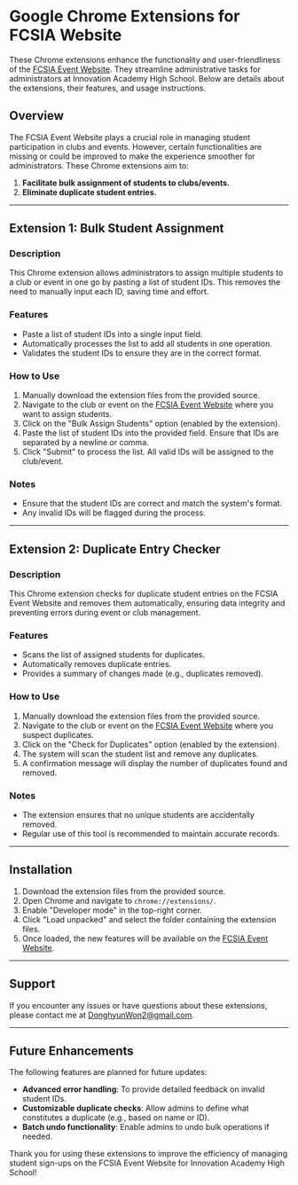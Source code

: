# Google Chrome Extensions for FCSIA Website

These Chrome extensions enhance the functionality and user-friendliness of the [FCSIA Event Website](https://event.fcsia.com/). They streamline administrative tasks for administrators at Innovation Academy High School. Below are details about the extensions, their features, and usage instructions.

## Overview

The FCSIA Event Website plays a crucial role in managing student participation in clubs and events. However, certain functionalities are missing or could be improved to make the experience smoother for administrators. These Chrome extensions aim to:

1. **Facilitate bulk assignment of students to clubs/events.**
2. **Eliminate duplicate student entries.**

---

## Extension 1: Bulk Student Assignment

### Description

This Chrome extension allows administrators to assign multiple students to a club or event in one go by pasting a list of student IDs. This removes the need to manually input each ID, saving time and effort.

### Features

- Paste a list of student IDs into a single input field.
- Automatically processes the list to add all students in one operation.
- Validates the student IDs to ensure they are in the correct format.

### How to Use

1. Manually download the extension files from the provided source.
2. Navigate to the club or event on the [FCSIA Event Website](https://event.fcsia.com/) where you want to assign students.
3. Click on the "Bulk Assign Students" option (enabled by the extension).
4. Paste the list of student IDs into the provided field. Ensure that IDs are separated by a newline or comma.
5. Click "Submit" to process the list. All valid IDs will be assigned to the club/event.

### Notes

- Ensure that the student IDs are correct and match the system's format.
- Any invalid IDs will be flagged during the process.

---

## Extension 2: Duplicate Entry Checker

### Description

This Chrome extension checks for duplicate student entries on the FCSIA Event Website and removes them automatically, ensuring data integrity and preventing errors during event or club management.

### Features

- Scans the list of assigned students for duplicates.
- Automatically removes duplicate entries.
- Provides a summary of changes made (e.g., duplicates removed).

### How to Use

1. Manually download the extension files from the provided source.
2. Navigate to the club or event on the [FCSIA Event Website](https://event.fcsia.com/) where you suspect duplicates.
3. Click on the "Check for Duplicates" option (enabled by the extension).
4. The system will scan the student list and remove any duplicates.
5. A confirmation message will display the number of duplicates found and removed.

### Notes

- The extension ensures that no unique students are accidentally removed.
- Regular use of this tool is recommended to maintain accurate records.

---

## Installation

1. Download the extension files from the provided source.
2. Open Chrome and navigate to `chrome://extensions/`.
3. Enable "Developer mode" in the top-right corner.
4. Click "Load unpacked" and select the folder containing the extension files.
5. Once loaded, the new features will be available on the [FCSIA Event Website](https://event.fcsia.com/).

---

## Support

If you encounter any issues or have questions about these extensions, please contact me at [DonghyunWon2@gmail.com](mailto\:DonghyunWon2@gmail.com).

---

## Future Enhancements

The following features are planned for future updates:

- **Advanced error handling**: To provide detailed feedback on invalid student IDs.
- **Customizable duplicate checks**: Allow admins to define what constitutes a duplicate (e.g., based on name or ID).
- **Batch undo functionality**: Enable admins to undo bulk operations if needed.

Thank you for using these extensions to improve the efficiency of managing student sign-ups on the FCSIA Event Website for Innovation Academy High School!

